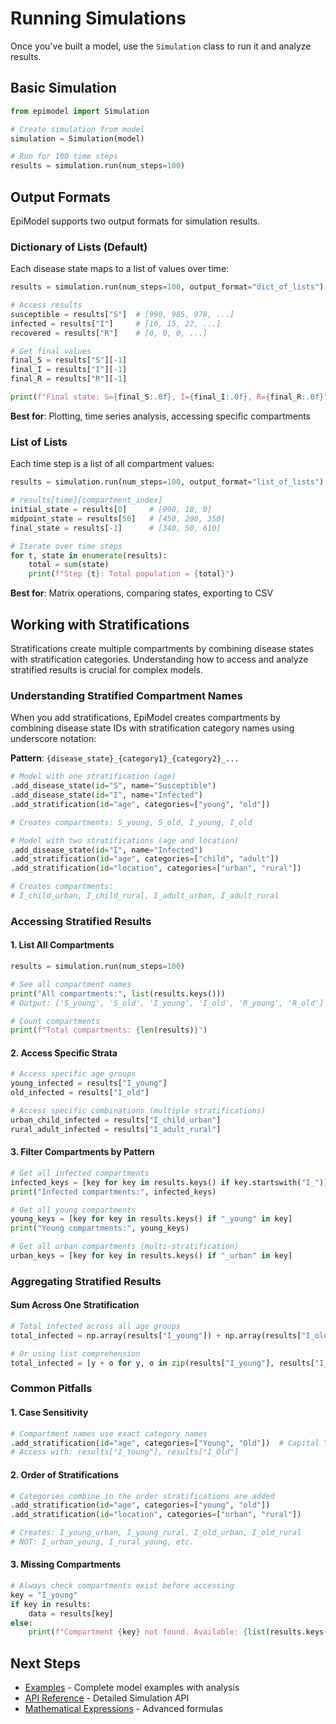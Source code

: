 # Running Simulations

Once you've built a model, use the `Simulation` class to run it and analyze results.

## Basic Simulation

```python
from epimodel import Simulation

# Create simulation from model
simulation = Simulation(model)

# Run for 100 time steps
results = simulation.run(num_steps=100)
```

## Output Formats

EpiModel supports two output formats for simulation results.

### Dictionary of Lists (Default)

Each disease state maps to a list of values over time:

```python
results = simulation.run(num_steps=100, output_format="dict_of_lists")

# Access results
susceptible = results["S"]  # [990, 985, 978, ...]
infected = results["I"]     # [10, 15, 22, ...]
recovered = results["R"]    # [0, 0, 0, ...]

# Get final values
final_S = results["S"][-1]
final_I = results["I"][-1]
final_R = results["R"][-1]

print(f"Final state: S={final_S:.0f}, I={final_I:.0f}, R={final_R:.0f}")
```

**Best for**: Plotting, time series analysis, accessing specific compartments

### List of Lists

Each time step is a list of all compartment values:

```python
results = simulation.run(num_steps=100, output_format="list_of_lists")

# results[time][compartment_index]
initial_state = results[0]     # [990, 10, 0]
midpoint_state = results[50]   # [450, 200, 350]
final_state = results[-1]      # [340, 50, 610]

# Iterate over time steps
for t, state in enumerate(results):
    total = sum(state)
    print(f"Step {t}: Total population = {total}")
```

**Best for**: Matrix operations, comparing states, exporting to CSV

## Working with Stratifications

Stratifications create multiple compartments by combining disease states with stratification categories. Understanding how to access and analyze stratified results is crucial for complex models.

### Understanding Stratified Compartment Names

When you add stratifications, EpiModel creates compartments by combining disease state IDs with stratification category names using underscore notation:

**Pattern**: `{disease_state}_{category1}_{category2}_...`

```python
# Model with one stratification (age)
.add_disease_state(id="S", name="Susceptible")
.add_disease_state(id="I", name="Infected")
.add_stratification(id="age", categories=["young", "old"])

# Creates compartments: S_young, S_old, I_young, I_old
```

```python
# Model with two stratifications (age and location)
.add_disease_state(id="I", name="Infected")
.add_stratification(id="age", categories=["child", "adult"])
.add_stratification(id="location", categories=["urban", "rural"])

# Creates compartments:
# I_child_urban, I_child_rural, I_adult_urban, I_adult_rural
```

### Accessing Stratified Results

#### 1. List All Compartments

```python
results = simulation.run(num_steps=100)

# See all compartment names
print("All compartments:", list(results.keys()))
# Output: ['S_young', 'S_old', 'I_young', 'I_old', 'R_young', 'R_old']

# Count compartments
print(f"Total compartments: {len(results)}")
```

#### 2. Access Specific Strata

```python
# Access specific age groups
young_infected = results["I_young"]
old_infected = results["I_old"]

# Access specific combinations (multiple stratifications)
urban_child_infected = results["I_child_urban"]
rural_adult_infected = results["I_adult_rural"]
```

#### 3. Filter Compartments by Pattern

```python
# Get all infected compartments
infected_keys = [key for key in results.keys() if key.startswith("I_")]
print("Infected compartments:", infected_keys)

# Get all young compartments
young_keys = [key for key in results.keys() if "_young" in key]
print("Young compartments:", young_keys)

# Get all urban compartments (multi-stratification)
urban_keys = [key for key in results.keys() if "_urban" in key]
```

### Aggregating Stratified Results

#### Sum Across One Stratification

```python
# Total infected across all age groups
total_infected = np.array(results["I_young"]) + np.array(results["I_old"])

# Or using list comprehension
total_infected = [y + o for y, o in zip(results["I_young"], results["I_old"])]
```

### Common Pitfalls

#### 1. Case Sensitivity

```python
# Compartment names use exact category names
.add_stratification(id="age", categories=["Young", "Old"])  # Capital Y and O
# Access with: results["I_Young"], results["I_Old"]
```

#### 2. Order of Stratifications

```python
# Categories combine in the order stratifications are added
.add_stratification(id="age", categories=["young", "old"])
.add_stratification(id="location", categories=["urban", "rural"])

# Creates: I_young_urban, I_young_rural, I_old_urban, I_old_rural
# NOT: I_urban_young, I_rural_young, etc.
```

#### 3. Missing Compartments

```python
# Always check compartments exist before accessing
key = "I_young"
if key in results:
    data = results[key]
else:
    print(f"Compartment {key} not found. Available: {list(results.keys())}")
```

## Next Steps

- [Examples](examples.md) - Complete model examples with analysis
- [API Reference](../api/simulation.md) - Detailed Simulation API
- [Mathematical Expressions](mathematical-expressions.md) - Advanced formulas
